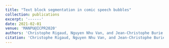 ```yaml
---
title: "Text block segmentation in comic speech bubbles"
collection: publications
excerpt: '------'
date: 2021-02-01
venue: 'MANPU@ICPR2020'
authors: 'Christophe Rigaud, Nguyen Nhu Van, and Jean-Christophe Burie'
citation: 'Christophe Rigaud, Nguyen Nhu Van, and Jean-Christophe Burie. Text block segmentation in comic speech bubbles. (2020) <i>MANPU@ICPR2020</i>.'
---
```

